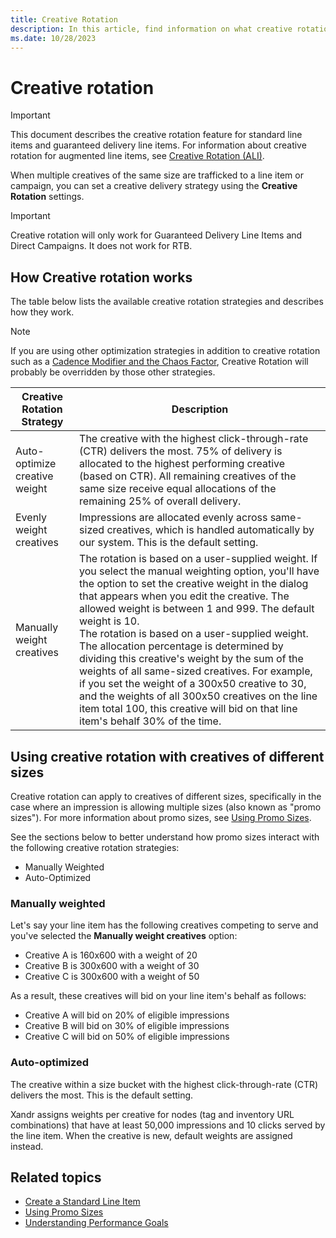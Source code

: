 ```yaml
---
title: Creative Rotation
description: In this article, find information on what creative rotation is and how it works for standard line items and guaranteed delivery line items.
ms.date: 10/28/2023
---
```


# Creative rotation

> [!IMPORTANT]
> This document describes the creative rotation feature for standard line items and guaranteed delivery line items. For information about creative rotation for augmented line items, see [Creative Rotation (ALI)](creative-rotation-ali.md).

When multiple creatives of the same size are trafficked to a line item or campaign, you can set a creative delivery strategy using the **Creative Rotation** settings.

> [!IMPORTANT]
> Creative rotation will only work for Guaranteed Delivery Line Items and Direct Campaigns. It does not work for RTB.

## How Creative rotation works

The table below lists the available creative rotation strategies and describes how they work.

> [!NOTE]
> If you are using other optimization strategies in addition to creative rotation such as a [Cadence Modifier and the Chaos Factor](cadence-modifier-and-the-chaos-factor.md), Creative Rotation will probably be overridden by those other strategies.

| Creative Rotation Strategy | Description |
|---|---|
| Auto-optimize creative weight | The creative with the highest click-through-rate (CTR) delivers the most. 75% of delivery is allocated to the highest performing creative (based on CTR). All remaining creatives of the same size receive equal allocations of the remaining 25% of overall delivery. |
| Evenly weight creatives | Impressions are allocated evenly across same-sized creatives, which is handled automatically by our system. This is the default setting. |
| Manually weight creatives | The rotation is based on a user-supplied weight. If you select the manual weighting option, you'll have the option to set the creative weight in the dialog that appears when you edit the creative. The allowed weight is between 1 and 999. The default weight is 10. <br> The rotation is based on a user-supplied weight. The allocation percentage is determined by dividing this creative's weight by the sum of the weights of all same-sized creatives. For example, if you set the weight of a 300x50 creative to 30, and the weights of all 300x50 creatives on the line item total 100, this creative will bid on that line item's behalf 30% of the time. |

## Using creative rotation with creatives of different sizes

Creative rotation can apply to creatives of different sizes, specifically in the case where an impression is allowing multiple sizes (also known as "promo sizes"). For more information about promo sizes, see [Using Promo Sizes](using-promo-sizes.md).

See the sections below to better understand how promo sizes interact with the following creative rotation strategies:

- Manually Weighted
- Auto-Optimized

### Manually weighted

Let's say your line item has the following creatives competing to serve and you've selected the **Manually weight creatives** option:

- Creative A is 160x600 with a weight of 20
- Creative B is 300x600 with a weight of 30
- Creative C is 300x600 with a weight of 50

As a result, these creatives will bid on your line item's behalf as follows:

- Creative A will bid on 20% of eligible impressions
- Creative B will bid on 30% of eligible impressions
- Creative C will bid on 50% of eligible impressions

### Auto-optimized

The creative within a size bucket with the highest click-through-rate (CTR) delivers the most. This is the default setting.

Xandr assigns weights per creative for nodes (tag and inventory URL combinations) that have at least 50,000 impressions and 10 clicks served by the line item. When the creative is new, default weights are assigned instead.

## Related topics

- [Create a Standard Line Item](create-a-standard-line-item.md)
- [Using Promo Sizes](using-promo-sizes.md)
- [Understanding Performance Goals](understanding-performance-goals.md)
